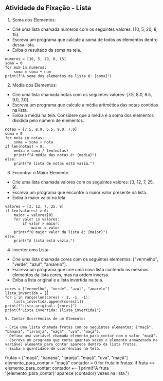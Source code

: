 ## Atividade de Fixação - Lista

 1. Soma dos Elementos:

- Crie uma lista chamada numeros com os seguintes valores: [10, 5, 20, 8, 15].
- Escreva um programa que calcule a soma de todos os elementos dentro dessa lista.
- Exiba o resultado da soma na tela.

```
numeros = [10, 5, 20, 8, 15]
soma = 0
for num in numeros:
    soma = soma + num
print(f"A soma dos elementos da lista é: {soma}")
```

2. Média dos Elementos:

- Crie uma lista chamada notas com os seguintes valores: [7.5, 8.0, 6.5, 9.0, 7.0].
- Escreva um programa que calcule a média aritmética das notas contidas na lista.
- Exiba a média na tela. Considere que a média é a soma dos elementos dividida pelo número de elementos.

```
notas = [7.5, 8.0, 6.5, 9.0, 7.0]
soma = 0
for nota in notas:
    soma = soma + nota
if len(notas) > 0:
    media = soma / len(notas)
    print(f"A média das notas é: {media}")
else:
    print("A lista de notas está vazia.")
```

3. Encontrar o Maior Elemento:

- Crie uma lista chamada valores com os seguintes valores: [3, 12, 7, 25, 9].
- Escreva um programa que encontre o maior valor presente na lista.
- Exiba o maior valor na tela.
   
```
valores = [3, 12, 7, 25, 9]
if len(valores) > 0:
    maior = valores[0]
    for valor in valores:
        if valor > maior:
            maior = valor
    print(f"O maior valor da lista é: {maior}")
else:
    print("A lista está vazia.")
```

4. Inverter uma Lista:

- Crie uma lista chamada cores com os seguintes elementos: ["vermelho", "verde", "azul", "amarelo"].
- Escreva um programa que crie uma nova lista contendo os mesmos elementos da lista cores, mas na ordem inversa.
- Exiba a lista original e a lista invertida na tela.

```
cores = ["vermelho", "verde", "azul", "amarelo"]
lista_invertida = []
for i in range(len(cores) - 1, -1, -1):
    lista_invertida.append(cores[i])
print(f"Lista original: {cores}")
print(f"Lista invertida: {lista_invertida}")

5. Contar Ocorrências de um Elemento:

- Crie uma lista chamada frutas com os seguintes elementos: ["maçã", "banana", "laranja", "maçã", "uva", "maçã"].
- Defina uma variável chamada elemento_para_contar com o valor "maçã".
- Escreva um programa que conte quantas vezes o elemento armazenado na variável elemento_para_contar aparece dentro da lista frutas.
- Exiba a quantidade de ocorrências na tela.

```
frutas = ["maçã", "banana", "laranja", "maçã", "uva", "maçã"]
elemento_para_contar = "maçã"
contador = 0
for fruta in frutas:
    if fruta == elemento_para_contar:
        contador += 1
print(f"A fruta '{elemento_para_contar}' aparece {contador} vezes na lista.")
```
